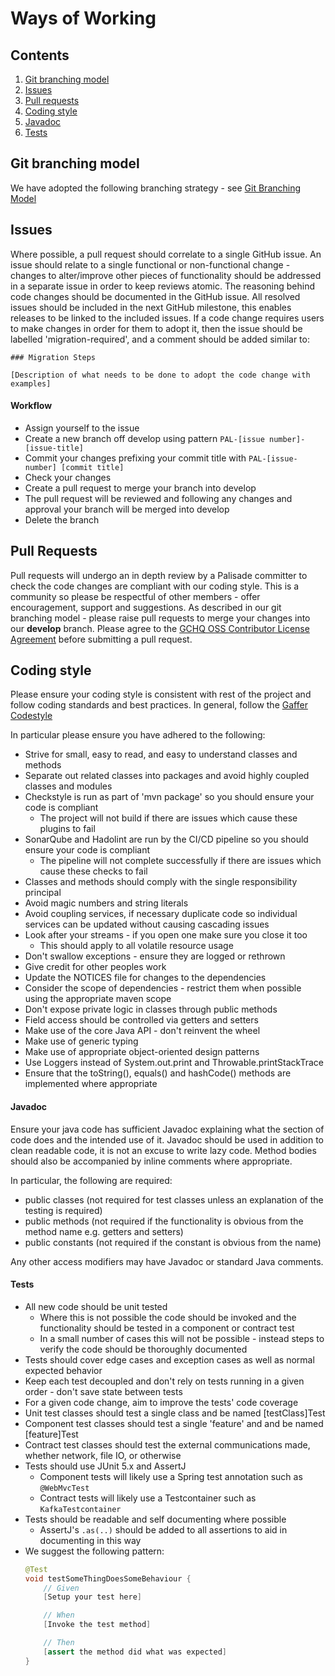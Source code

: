 <!---
Copyright 2018-2021 Crown Copyright

Licensed under the Apache License, Version 2.0 (the "License");
you may not use this file except in compliance with the License.
You may obtain a copy of the License at

  http://www.apache.org/licenses/LICENSE-2.0

Unless required by applicable law or agreed to in writing, software
distributed under the License is distributed on an "AS IS" BASIS,
WITHOUT WARRANTIES OR CONDITIONS OF ANY KIND, either express or implied.
See the License for the specific language governing permissions and
limitations under the License.
--->

# Ways of Working

## Contents
1. [Git branching model](#git-branching-model)
1. [Issues](#issues)
1. [Pull requests](#pull-requests)
1. [Coding style](#coding-style)
1. [Javadoc](#javadoc)
1. [Tests](#tests)


## Git branching model
We have adopted the following branching strategy - see [Git Branching Model](https://nvie.com/files/Git-branching-model.pdf)


## Issues 
Where possible, a pull request should correlate to a single GitHub issue.
An issue should relate to a single functional or non-functional change - changes to alter/improve other pieces of functionality should be addressed in a separate issue in order to keep reviews atomic.
The reasoning behind code changes should be documented in the GitHub issue. 
All resolved issues should be included in the next GitHub milestone, this enables releases to be linked to the included issues.
If a code change requires users to make changes in order for them to adopt it, then the issue should be labelled 'migration-required', and a comment should be added similar to:
```
### Migration Steps

[Description of what needs to be done to adopt the code change with examples]
```


#### Workflow
* Assign yourself to the issue
* Create a new branch off develop using pattern `PAL-[issue number]-[issue-title]`
* Commit your changes prefixing your commit title with `PAL-[issue-number] [commit title]`
* Check your changes
* Create a pull request to merge your branch into develop
* The pull request will be reviewed and following any changes and approval your branch will be merged into develop
* Delete the branch


## Pull Requests
Pull requests will undergo an in depth review by a Palisade committer to check the code changes are compliant with our coding style.
This is a community so please be respectful of other members - offer encouragement, support and suggestions. 
As described in our git branching model - please raise pull requests to merge your changes into our **develop** branch.
Please agree to the [GCHQ OSS Contributor License Agreement](https://github.com/GovernmentCommunicationsHeadquarters/Gaffer/wiki/GCHQ-OSS-Contributor-License-Agreement-V1.0) before submitting a pull request.


## Coding style
Please ensure your coding style is consistent with rest of the project and follow coding standards and best practices.
In general, follow the [Gaffer Codestyle](https://github.com/gchq/Gaffer/tree/develop/code-style)

In particular please ensure you have adhered to the following:
* Strive for small, easy to read, and easy to understand classes and methods
* Separate out related classes into packages and avoid highly coupled classes and modules
* Checkstyle is run as part of 'mvn package' so you should ensure your code is compliant
  * The project will not build if there are issues which cause these plugins to fail
* SonarQube and Hadolint are run by the CI/CD pipeline so you should ensure your code is compliant
  * The pipeline will not complete successfully if there are issues which cause these checks to fail
* Classes and methods should comply with the single responsibility principal
* Avoid magic numbers and string literals
* Avoid coupling services, if necessary duplicate code so individual services can be updated without causing cascading issues
* Look after your streams - if you open one make sure you close it too
  * This should apply to all volatile resource usage
* Don't swallow exceptions - ensure they are logged or rethrown
* Give credit for other peoples work
* Update the NOTICES file for changes to the dependencies
* Consider the scope of dependencies - restrict them when possible using the appropriate maven scope
* Don't expose private logic in classes through public methods
* Field access should be controlled via getters and setters
* Make use of the core Java API - don't reinvent the wheel
* Make use of generic typing
* Make use of appropriate object-oriented design patterns
* Use Loggers instead of System.out.print and Throwable.printStackTrace
* Ensure that the toString(), equals() and hashCode() methods are implemented where appropriate


#### Javadoc
Ensure your java code has sufficient Javadoc explaining what the section of code does and the intended use of it.
Javadoc should be used in addition to clean readable code, it is not an excuse to write lazy code.
Method bodies should also be accompanied by inline comments where appropriate.

In particular, the following are required:
* public classes (not required for test classes unless an explanation of the testing is required)
* public methods (not required if the functionality is obvious from the method name e.g. getters and setters)
* public constants (not required if the constant is obvious from the name)

Any other access modifiers may have Javadoc or standard Java comments.


#### Tests
* All new code should be unit tested
  * Where this is not possible the code should be invoked and the functionality should be tested in a component or contract test
  * In a small number of cases this will not be possible - instead steps to verify the code should be thoroughly documented
* Tests should cover edge cases and exception cases as well as normal expected behavior
* Keep each test decoupled and don't rely on tests running in a given order - don't save state between tests
* For a given code change, aim to improve the tests' code coverage
* Unit test classes should test a single class and be named [testClass]Test
* Component test classes should test a single 'feature' and and be named [feature]Test
* Contract test classes should test the external communications made, whether network, file IO, or otherwise
* Tests should use JUnit 5.x and AssertJ
  * Component tests will likely use a Spring test annotation such as `@WebMvcTest`
  * Contract tests will likely use a Testcontainer such as `KafkaTestcontainer`
* Tests should be readable and self documenting where possible
  * AssertJ's `.as(..)` should be added to all assertions to aid in documenting in this way
* We suggest the following pattern:
  ```java
  @Test
  void testSomeThingDoesSomeBehaviour {
      // Given
      [Setup your test here]

      // When
      [Invoke the test method]

      // Then
      [assert the method did what was expected]
  }
  ```
